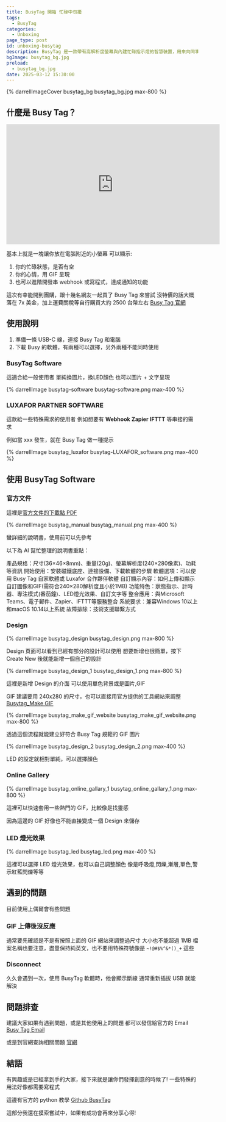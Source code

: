 ```yaml
---
title: BusyTag 開箱 忙碌中勿擾
tags:
  - BusyTag
categories:
  - Unboxing
page_type: post
id: unboxing-busytag
description: BusyTag 是一款帶有高解析度螢幕與內建忙碌指示燈的智慧裝置，用來向同事或家人清楚地顯示您的狀態，避免不必要的干擾，還可自訂顯示 GIF、圖片或文字，與各種應用程式整合。
bgImage: busytag_bg.jpg
preload:
  - busytag_bg.jpg
date: 2025-03-12 15:30:00
---
```

{% darrellImageCover busytag_bg busytag_bg.jpg max-800 %}

## 什麼是 Busy Tag？

<iframe width="560" height="315" src="https://www.youtube.com/embed/hi4tONh_FBo?si=aTe4Hl_6LRLclhwT" title="YouTube video player" frameborder="0" allow="accelerometer; autoplay; clipboard-write; encrypted-media; gyroscope; picture-in-picture; web-share" referrerpolicy="strict-origin-when-cross-origin" allowfullscreen></iframe>

基本上就是一塊讓你放在電腦附近的小螢幕
可以顯示:
1. 你的忙碌狀態，是否有空
2. 你的心情，用 GIF 呈現
3. 也可以進階開發串 webhook 或寫程式，達成通知的功能

這次有幸能開到團購，跟十幾名網友一起買了 Busy Tag 來嘗試
沒特價的話大概落在 7x 美金，加上運費關稅等自行購買大約 2500 台幣左右
[Busy Tag 官網](https://www.busy-tag.com/)

## 使用說明

1. 準備一條 USB-C 線，連接 Busy Tag 和電腦
2. 下載 Busy 的軟體，有兩種可以選擇，另外兩種不能同時使用

### BusyTag Software

這適合給一般使用者
單純換圖片，換LED顏色
也可以圖片 + 文字呈現

{% darrellImage busytag-software busytag-software.png max-400 %}

### LUXAFOR PARTNER SOFTWARE

這款給一些特殊需求的使用者
例如想要有 **Webhook** **Zapier** **IFTTT** 等串接的需求

例如當 xxx 發生，就在 Busy Tag 做一種提示

{% darrellImage busytag_luxafor busytag-LUXAFOR_software.png max-400 %}

## 使用 BusyTag Software

### 官方文件

這裡是[官方文件的下載點 PDF](https://www.busy-tag.com/_files/ugd/9b04eb_7bdd6ff0aabe4ab9816f4b7db133f3c9.pdf)

{% darrellImage busytag_manual busytag_manual.png max-400 %}

蠻詳細的說明書，使用前可以先參考

以下為 AI 幫忙整理的說明書重點：

產品規格：尺寸(36×46×8mm)、重量(20g)、螢幕解析度(240×280像素)、功耗等資訊
開始使用：安裝磁鐵底座、連接設備、下載軟體的步驟
軟體選項：可以使用 Busy Tag 自家軟體或 Luxafor 合作夥伴軟體
自訂顯示內容：如何上傳和顯示自訂圖像和GIF(需符合240×280解析度且小於1MB)
功能特色：狀態指示、計時器、專注模式(番茄鐘)、LED燈光效果、自訂文字等
整合應用：與Microsoft Teams、電子郵件、Zapier、IFTTT等服務整合
系統要求：兼容Windows 10以上和macOS 10.14以上系統
故障排除：技術支援聯繫方式

### Design

{% darrellImage busytag_design busytag_design.png max-800 %}

Design 頁面可以看到已經有部分的設計可以使用
想要新增也很簡單，按下 Create New 後就能新增一個自己的設計

{% darrellImage busytag_design_1 busytag_design_1.png max-800 %}

這裡是新增 Design 的介面
可以使用單色背景或是圖片,GIF

GIF 建議要用 240x280 的尺寸，也可以直接用官方提供的工具網站來調整
[Busytag_Make GIF](https://ezgif.com/busytag)

{% darrellImage busytag_make_gif_website busytag_make_gif_website.png max-800 %}

透過這個流程就能建立好符合 Busy Tag 規範的 GIF 圖片

{% darrellImage busytag_design_2 busytag_design_2.png max-400 %}

LED 的設定就相對單純，可以選擇顏色

### Online Gallery

{% darrellImage busytag_online_gallary_1 busytag_online_gallary_1.png max-800 %}

這裡可以快速套用一些熱門的 GIF，比較像是找靈感

因為這邊的 GIF 好像也不能直接變成一個 Design 來儲存

### LED 燈光效果

{% darrellImage busytag_led busytag_led.png max-400 %}

這裡可以選擇 LED 燈光效果，也可以自己調整顏色
像是呼吸燈,閃爍,漸層,單色,警示紅藍閃爍等等

## 遇到的問題

目前使用上偶爾會有些問題

### GIF 上傳後沒反應
通常要先確認是不是有按照上面的 GIF 網站來調整過尺寸
大小也不能超過 1MB
檔案名稱也要注意，盡量保持純英文，也不要用特殊符號像是 `~!@#$%^&*()_+` 這些

### Disconnect
久久會遇到一次，使用 BusyTag 軟體時，他會顯示斷線
通常重新插拔 USB 就能解決

## 問題排查

建議大家如果有遇到問題，或是其他使用上的問題
都可以發信給官方的 Email
[Busy Tag Email](mailto:hello@busy-tag.com)

或是到官網查詢相關問題
[官網](https://www.busy-tag.com/)

## 結語

有興趣或是已經拿到手的大家，接下來就是讓你們發揮創意的時候了!
一些特殊的用法好像都需要寫程式

這邊有官方的 python 教學
[Github BusyTag](https://github.com/busy-tag)

這部分我還在摸索嘗試中，如果有成功會再來分享心得!